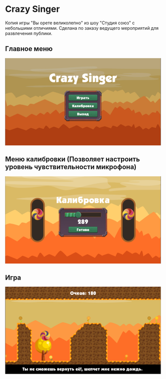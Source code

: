 # Crazy Singer

Копия игры "Вы орете великолепно" из шоу "Студия союз" с небольшими отличиями.
Сделана по заказу ведущего мероприятий для развлечения публики. 

## Главное меню
![](Screens/MainMenu.jpg)

## Меню калибровки (Позволяет настроить уровень чувствительности микрофона)
![](Screens/Calibrate.jpg)

## Игра
![](Screens/Game.jpg)
